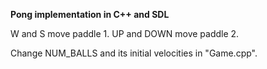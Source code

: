 **Pong implementation in C++ and SDL**

W  and S    move paddle 1.
UP and DOWN move paddle 2.

Change NUM_BALLS and its initial velocities in "Game.cpp".
